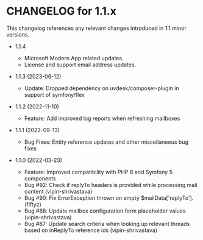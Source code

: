 CHANGELOG for 1.1.x
===================

This changelog references any relevant changes introduced in 1.1 minor versions.

* 1.1.4 
    * Microsoft Modern App related updates.
    * License and support email address updates.

* 1.1.3 (2023-06-12)
    * Update: Dropped dependency on uvdesk/composer-plugin in support of symfony/flex

* 1.1.2 (2022-11-10)
    * Feature: Add improved log reports when refreshing mailboxes

* 1.1.1 (2022-09-13)
    * Bug Fixes: Entity reference updates and other miscellaneous bug fixes

* 1.1.0 (2022-03-23)
    * Feature: Improved compatibility with PHP 8 and Symfony 5 components
    * Bug #92: Check if replyTo headers is provided while processing mail content (vipin-shrivastava)
    * Bug #90: Fix ErrorException thrown on empty $mailData['replyTo']. (fiftyz)
    * Bug #88: Update mailbox configuration form placeholder values (vipin-shrivastava)
    * Bug #87: Update search criteria when looking up relevant threads based on inReplyTo reference ids (vipin-shrivastava)
